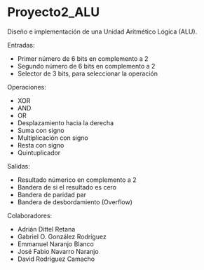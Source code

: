 # Proyecto2_ALU
Diseño e implementación de una Unidad Aritmético Lógica (ALU).

Entradas:
- Primer número de 6 bits en complemento a 2
- Segundo número de 6 bits en complemento a 2
- Selector de 3 bits, para seleccionar la operación

Operaciones:
- XOR
- AND
- OR
- Desplazamiento hacia la derecha
- Suma con signo
- Multiplicación con signo
- Resta con signo
- Quintuplicador

Salidas:
- Resultado númerico en complemento a 2
- Bandera de si el resultado es cero
- Bandera de paridad par
- Bandera de desbordamiento (Overflow)

Colaboradores:
- Adrián Dittel Retana
- Gabriel O. González Rodríguez
- Emmanuel Naranjo Blanco
- José Fabio Navarro Naranjo
- David Rodríguez Camacho
